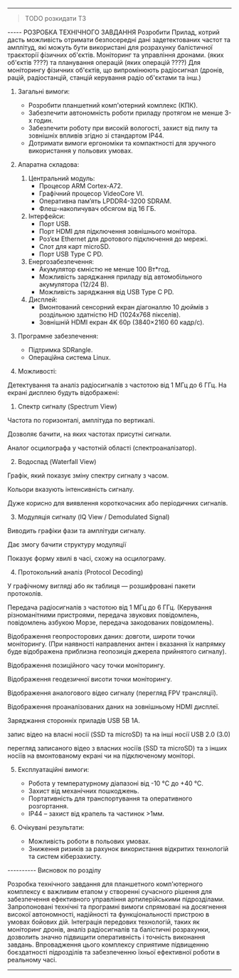 

---

> TODO розкидати ТЗ

----- РОЗРОБКА ТЕХНІЧНОГО ЗАВДАННЯ
Розробити Прилад, котрий дасть можливість отримати безпосередні дані задетектованих частот та амплітуд, які можуть бути використані для розрахунку балістичної траєкторії фізичних об'єктів. Моніторинг та управління дронами. (яких об'єктів ????)  та планування операцій (яких операцій ????) Для моніторингу фізичних об'єктів, що випромінюють радіосигнал (дронів, рацій, радіостанцій, станцій керування радіо об'єктами та інш.)

1. Загальні вимоги:
    * Розробити планшетний комп'ютерний комплекс (КПК).  
    * Забезпечити автономність роботи приладу протягом не менше 3-х годин.  
    * Забезпечити роботу при високій вологості, захист від пилу та зовнішніх впливів згідно зі стандартом IP44.  
    * Дотримати вимоги ергономіки та компактності для зручного використання у польових умовах.

2. Апаратна складова:

   1. Центральний модуль:
        * Процесор ARM Cortex-A72.  
        * Графічний процесор VideoCore VI.  
        * Оперативна пам’ять LPDDR4-3200 SDRAM.  
        * Флеш-накопичувач обсягом від 16 ГБ.
   2. Інтерфейси:
        * Порт USB.  
        * Порт HDMI для підключення зовнішнього монітора.  
        * Роз’єм Ethernet для дротового підключення до мережі.  
        * Слот для карт microSD.  
        * Порт USB Type C PD.
   3. Енергозабезпечення:
        * Акумулятор ємністю не менше 100 Вт\*год.  
        * Можливість заряджання приладу від автомобільного акумулятора (12/24 В).  
        * Можливість заряджання від USB Type C PD.
   4. Дисплей:
        * Вмонтований сенсорний екран діагоналлю 10 дюймів з роздільною здатністю HD (1024x768 пікселів).  
        * Зовнішній HDMI екран 4K 60р (3840×2160  60 кадр/с).

3. Програмне забезпечення:

    * Підтримка SDRangle.  
    * Операційна система Linux.

4. Можливості:

Детектування та аналіз радіосигналів з частотою від 1 МГц до 6 ГГц. На екрані дисплею будуть відображені:

1. Спектр сигналу (Spectrum View)

Частота по горизонталі, амплітуда по вертикалі.

Дозволяє бачити, на яких частотах присутні сигнали.

Аналог осцилографа у частотній області (спектроаналізатор).

2. Водоспад (Waterfall View)

Графік, який показує зміну спектру сигналу з часом.

Кольори вказують інтенсивність сигналу.

Дуже корисно для виявлення короткочасних або періодичних сигналів.

3. Модуляція сигналу (IQ View / Demodulated Signal)

Виводить графіки фази та амплітуди сигналу.

Дає змогу бачити структуру модуляції

Показує форму хвилі в часі, схожу на осцилограму.

4. Протокольний аналіз (Protocol Decoding)

У графічному вигляді або як таблиця — розшифровані пакети протоколів.

Передача радіосигналів з частотою від 1 МГц до 6 ГГц. (Керування різноманітними пристроями, передача звукових повідомлень, повідомлень азбукою Морзе, передача закодованих повідомлень).

Відображення геопросторових даних: довготи, широти точки моніторингу. (При наявності направлених антен і вказання їх напрямку буде відображена приблизна геопозиція джерела прийнятого сигналу).

Відображення позиційного часу точки моніторингу.

Відображення геодезичної висоти точки моніторингу.

Відображення аналогового відео сигналу (перегляд FPV трансляції).

Відображення проаналізованих даних на зовнішньому HDMI дисплеї.

Заряджання сторонніх приладів USB 5В 1А.

запис відео на власні носії (SSD та microSD) та на інші носії USB 2.0 (3.0)

перегляд записаного відео з власних носіїв (SSD та microSD) та з інших носіїв на вмонтованому екрані чи на підключеному моніторі.


5. Експлуатаційні вимоги:
    * Робота у температурному діапазоні від \-10 °C до \+40 °C.  
    * Захист від механічних пошкоджень.  
    * Портативність для транспортування та оперативного розгортання.  
    * IP44 – захист від крапель та частинок \>1мм.

6. Очікувані результати:
    * Можливість роботи в польових умовах.  
    * Зниження ризиків за рахунок використання відкритих технологій та систем кіберзахисту.

---------- Висновок по розділу

Розробка технічного завдання для планшетного комп'ютерного комплексу є важливим етапом у створенні сучасного рішення для забезпечення ефективного управління артилерійськими підрозділами. Запропоновані технічні та програмні вимоги спрямовані на досягнення високої автономності, надійності та функціональності пристрою в умовах бойових дій. Інтеграція передових технологій, таких як моніторинг дронів, аналіз радіосигналів та балістичні розрахунки, дозволить значно підвищити оперативність і точність виконання завдань. Впровадження цього комплексу сприятиме підвищенню боєздатності підрозділів та забезпеченню їхньої ефективної роботи в реальному часі.

---

